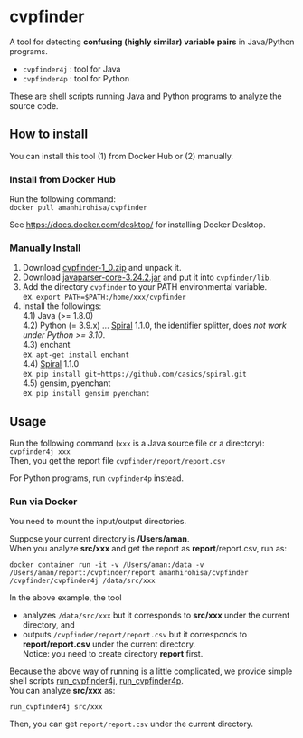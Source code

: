 # cvpfinder
A tool for detecting **confusing (highly similar) variable pairs** in Java/Python programs.
- `cvpfinder4j` : tool for Java
- `cvpfinder4p` : tool for Python

These are shell scripts running Java and Python programs to analyze the source code.

## How to install
You can install this tool (1) from Docker Hub or (2) manually.

### Install from Docker Hub

Run the following command:  
`docker pull amanhirohisa/cvpfinder`

See https://docs.docker.com/desktop/ for installing Docker Desktop.

### Manually Install
1. Download [cvpfinder-1_0.zip](https://github.com/amanhirohisa/cvpfinder/releases/download/v1.0/cvpfinder-1_0.zip) and unpack it.
2. Download [javaparser-core-3.24.2.jar](https://repo1.maven.org/maven2/com/github/javaparser/javaparser-core/3.24.2/javaparser-core-3.24.2.jar) and put it into `cvpfinder/lib`.
3. Add the directory `cvpfinder` to your PATH environmental variable.  
ex. `export PATH=$PATH:/home/xxx/cvpfinder`
4. Install the followings:  
  4.1) Java (>= 1.8.0)  
  4.2) Python (= 3.9.x) ... [Spiral](https://github.com/casics/spiral) 1.1.0, the identifier splitter, does *not work under Python >= 3.10*.<br>
  4.3) enchant  
  ex. `apt-get install enchant`  
  4.4) [Spiral](https://github.com/casics/spiral) 1.1.0  
  ex. `pip install git+https://github.com/casics/spiral.git`  
  4.5) gensim, pyenchant  
  ex. `pip install gensim pyenchant`

##  Usage
Run the following command (`xxx` is a Java source file or a directory):  
`cvpfinder4j xxx`  
Then, you get the report file `cvpfinder/report/report.csv`

For Python programs, run `cvpfinder4p` instead.

### Run via Docker
You need to mount the input/output directories.  

Suppose your current directory is **/Users/aman**.<br>
When you analyze **src/xxx** and get the report as **report**/report.csv, run as:

`docker container run -it -v /Users/aman:/data -v /Users/aman/report:/cvpfinder/report amanhirohisa/cvpfinder /cvpfinder/cvpfinder4j /data/src/xxx`

In the above example, the tool
- analyzes `/data/src/xxx`</span> but it corresponds to **src/xxx** under the current directory, and  
- outputs `/cvpfinder/report/report.csv` but it corresponds to **report/report.csv** under the current directory.<br>
Notice: you need to create directory **report** first.

Because the above way of running is a little complicated, we provide simple shell scripts [run_cvpfinder4j](https://raw.githubusercontent.com/amanhirohisa/cvpfinder/main/docker/run_cvpfinder4j), [run_cvpfinder4p](https://raw.githubusercontent.com/amanhirohisa/cvpfinder/main/docker/run_cvpfinder4p).  
You can analyze **src/xxx** as:

`run_cvpfinder4j src/xxx`

Then, you can get `report/report.csv` under the current directory.
